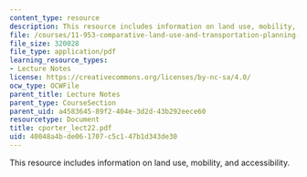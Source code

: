 ```yaml
---
content_type: resource
description: This resource includes information on land use, mobility, and accessibility.
file: /courses/11-953-comparative-land-use-and-transportation-planning-spring-2006/40048a4bde061707c5c147b1d343de30_cporter_lect22.pdf
file_size: 320028
file_type: application/pdf
learning_resource_types:
- Lecture Notes
license: https://creativecommons.org/licenses/by-nc-sa/4.0/
ocw_type: OCWFile
parent_title: Lecture Notes
parent_type: CourseSection
parent_uid: a4583645-89f2-404e-3d2d-43b292eece60
resourcetype: Document
title: cporter_lect22.pdf
uid: 40048a4b-de06-1707-c5c1-47b1d343de30
---
```

This resource includes information on land use, mobility, and accessibility.